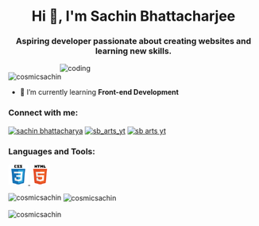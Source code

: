 <h1 align="center">Hi 👋, I'm Sachin Bhattacharjee</h1>
<h3 align="center">Aspiring developer passionate about creating websites and learning new skills.</h3>
<img align="right" alt="coding" width="400" src="https://cdn.dribbble.com/users/1162077/screenshots/3848914/programmer.gif">

<p align="left"> <img src="https://komarev.com/ghpvc/?username=cosmicsachin&label=Profile%20views&color=0e75b6&style=flat" alt="cosmicsachin" /> </p>

- 🌱 I’m currently learning **Front-end Development**

<h3 align="left">Connect with me:</h3>


<p align="left">
<a href="https://fb.com/sachin bhattacharya" target="blank"><img align="center" src="https://raw.githubusercontent.com/rahuldkjain/github-profile-readme-generator/master/src/images/icons/Social/facebook.svg" alt="sachin bhattacharya" height="30" width="40" /></a>
<a href="https://instagram.com/sb_arts_yt" target="blank"><img align="center" src="https://raw.githubusercontent.com/rahuldkjain/github-profile-readme-generator/master/src/images/icons/Social/instagram.svg" alt="sb_arts_yt" height="30" width="40" /></a>
<a href="https://www.youtube.com/c/sb arts yt" target="blank"><img align="center" src="https://raw.githubusercontent.com/rahuldkjain/github-profile-readme-generator/master/src/images/icons/Social/youtube.svg" alt="sb arts yt" height="30" width="40" /></a>
</p>

<h3 align="left">Languages and Tools:</h3>
<p align="left"> <a href="https://www.w3schools.com/css/" target="_blank" rel="noreferrer"> <img src="https://raw.githubusercontent.com/devicons/devicon/master/icons/css3/css3-original-wordmark.svg" alt="css3" width="40" height="40"/> </a> <a href="https://www.w3.org/html/" target="_blank" rel="noreferrer"> <img src="https://raw.githubusercontent.com/devicons/devicon/master/icons/html5/html5-original-wordmark.svg" alt="html5" width="40" height="40"/> </a> </p>

<p><img align="left" src="https://github-readme-stats.vercel.app/api/top-langs?username=cosmicsachin&show_icons=true&locale=en&layout=compact" alt="cosmicsachin" /></p>

<p>&nbsp;<img align="center" src="https://github-readme-stats.vercel.app/api?username=cosmicsachin&show_icons=true&locale=en" alt="cosmicsachin" /></p>

<p><img align="center" src="https://github-readme-streak-stats.herokuapp.com/?user=cosmicsachin&" alt="cosmicsachin" /></p>
